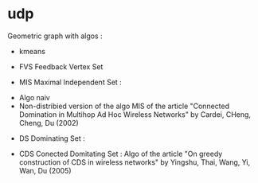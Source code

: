 # udp
Geometric graph with algos :

* kmeans

* FVS Feedback Vertex Set
 
* MIS Maximal Independent Set :
- Algo naiv
- Non-distribied version of the algo MIS of the article "Connected Domination in Multihop Ad Hoc Wireless Networks" by Cardei, CHeng, Cheng, Du (2002)

* DS Dominating Set :

* CDS Conected Domitating Set : Algo of the article "On greedy construction of CDS in wireless networks" by Yingshu, Thai, Wang, Yi, Wan, Du (2005)
 
